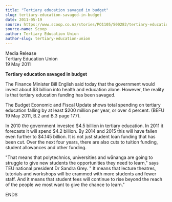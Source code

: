 ```yaml
---
title: "Tertiary education savaged in budget"
slug: tertiary-education-savaged-in-budget
date: 2011-05-19
source: https://www.scoop.co.nz/stories/PO1105/S00282/tertiary-education-savaged-in-budget.htm
source-name: Scoop
author: Tertiary Education Union
author-slug: tertiary-education-union
---
```


<p>Media Release<br>Tertiary Education Union<br>19 May
2011</p>

<p><strong>Tertiary education savaged in
budget</strong></p>

<p>The Finance Minister Bill English said
today that the government would invest about $3 billion into
health and education alone. However, the reality is that
tertiary education funding has been savaged. </p>

<p>The Budget
Economic and Fiscal Update shows total spending on tertiary
education falling by at least $200 million per year, or over
4 percent. (BEFU 19 May 2011, B.2 and B.3 page 177).</p>

<p>In
2010 the government invested $4.5 billion in tertiary
education. In 2011 it forecasts it will spend $4.2 billion.
By 2014 and 2015 this will have fallen even further to
$4.145 billion. It is not just student loan funding that has
been cut. Over the next four years, there are also cuts to
tuition funding, student allowances and other
funding.</p>

<p>"That means that polytechnics, universities and
wānanga are going to struggle to give new students the
opportunities they need to learn," says TEU national
president Dr Sandra Grey. " It means that lecture theatres,
tutorials and workshops will be crammed with more students
and fewer staff. And it means that student fees will
continue to rise beyond the reach of the people we most want
to give the chance to
learn."</p>

<p>ENDS<br>
</p>

